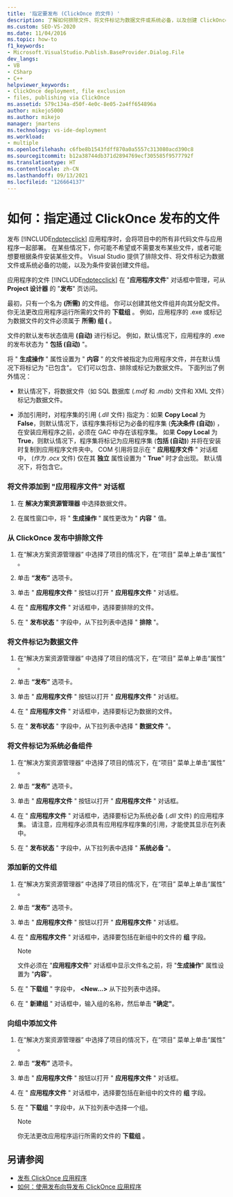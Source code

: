 ```yaml
---
title: '指定要发布 (ClickOnce 的文件) '
description: 了解如何排除文件、将文件标记为数据文件或系统必备，以及创建 ClickOnce 应用程序的条件安装组。
ms.custom: SEO-VS-2020
ms.date: 11/04/2016
ms.topic: how-to
f1_keywords:
- Microsoft.VisualStudio.Publish.BaseProvider.Dialog.File
dev_langs:
- VB
- CSharp
- C++
helpviewer_keywords:
- ClickOnce deployment, file exclusion
- files, publishing via ClickOnce
ms.assetid: 579c134a-d50f-4e0c-8e05-2a4ff654896a
author: mikejo5000
ms.author: mikejo
manager: jmartens
ms.technology: vs-ide-deployment
ms.workload:
- multiple
ms.openlocfilehash: c6fbe8b1543fdff870a0a5557c313080acd390c8
ms.sourcegitcommit: b12a38744db371d2894769ecf305585f9577792f
ms.translationtype: HT
ms.contentlocale: zh-CN
ms.lasthandoff: 09/13/2021
ms.locfileid: "126664137"
---
```

# <a name="how-to-specify-which-files-are-published-by-clickonce"></a>如何：指定通过 ClickOnce 发布的文件
发布 [!INCLUDE[ndptecclick](../deployment/includes/ndptecclick_md.md)] 应用程序时，会将项目中的所有非代码文件与应用程序一起部署。 在某些情况下，你可能不希望或不需要发布某些文件，或者可能想要根据条件安装某些文件。 Visual Studio 提供了排除文件、将文件标记为数据文件或系统必备的功能，以及为条件安装创建文件组。

 应用程序的文件 [!INCLUDE[ndptecclick](../deployment/includes/ndptecclick_md.md)] 在 "**应用程序文件**" 对话框中管理，可从 **Project 设计器** 的 "**发布**" 页访问。

 最初，只有一个名为 **(所需)** 的文件组。 你可以创建其他文件组并向其分配文件。 你无法更改应用程序运行所需的文件的 **下载组** 。 例如，应用程序的 .exe 或标记为数据文件的文件必须属于 **所需) 组 (** 。

 文件的默认发布状态值用 **(自动)** 进行标记。 例如，默认情况下，应用程序的 .exe 的发布状态为 " **包括 (自动)** "。

 将 " **生成操作** " 属性设置为 " **内容** " 的文件被指定为应用程序文件，并在默认情况下将标记为 "已包含"。 它们可以包含、排除或标记为数据文件。 下面列出了例外情况：

- 默认情况下，将数据文件（如 SQL 数据库 (*.mdf* 和 *.mdb*) 文件和 XML 文件）标记为数据文件。

- 添加引用时，对程序集的引用 (*.dll* 文件) 指定为：如果 **Copy Local** 为 **False**，则默认情况下，该程序集将标记为必备的程序集 (**先决条件 (自动)**) ，在安装应用程序之前，必须在 GAC 中存在该程序集。 如果 **Copy Local** 为 **True**，则默认情况下，程序集将标记为应用程序集 (**包括 (自动)**) 并将在安装时复制到应用程序文件夹中。 COM 引用将显示在 " **应用程序文件** " 对话框中， (*作为 .ocx* 文件) 仅在其 **独立** 属性设置为 " **True**" 时才会出现。 默认情况下，将包含它。

### <a name="to-add-files-to-the-application-files-dialog-box"></a>将文件添加到 "应用程序文件" 对话框

1. 在 **解决方案资源管理器** 中选择数据文件。

2. 在属性窗口中，将 " **生成操作** " 属性更改为 " **内容** " 值。

### <a name="to-exclude-files-from-clickonce-publishing"></a>从 ClickOnce 发布中排除文件

1. 在“解决方案资源管理器” 中选择了项目的情况下，在“项目”  菜单上单击“属性” 。

2. 单击 **“发布”** 选项卡。

3. 单击 " **应用程序文件** " 按钮以打开 " **应用程序文件** " 对话框。

4. 在 " **应用程序文件** " 对话框中，选择要排除的文件。

5. 在 " **发布状态** " 字段中，从下拉列表中选择 " **排除** "。

### <a name="to-mark-files-as-data-files"></a>将文件标记为数据文件

1. 在“解决方案资源管理器” 中选择了项目的情况下，在“项目”  菜单上单击“属性” 。

2. 单击 **“发布”** 选项卡。

3. 单击 " **应用程序文件** " 按钮以打开 " **应用程序文件** " 对话框。

4. 在 " **应用程序文件** " 对话框中，选择要标记为数据的文件。

5. 在 " **发布状态** " 字段中，从下拉列表中选择 " **数据文件** "。

### <a name="to-mark-files-as-prerequisites"></a>将文件标记为系统必备组件

1. 在“解决方案资源管理器” 中选择了项目的情况下，在“项目”  菜单上单击“属性” 。

2. 单击 **“发布”** 选项卡。

3. 单击 " **应用程序文件** " 按钮以打开 " **应用程序文件** " 对话框。

4. 在 " **应用程序文件** " 对话框中，选择要标记为系统必备 (*.dll* 文件) 的应用程序集。 请注意，应用程序必须具有应用程序程序集的引用，才能使其显示在列表中。

5. 在 " **发布状态** " 字段中，从下拉列表中选择 " **系统必备** "。

### <a name="to-add-a-new-file-group"></a>添加新的文件组

1. 在“解决方案资源管理器” 中选择了项目的情况下，在“项目”  菜单上单击“属性” 。

2. 单击 **“发布”** 选项卡。

3. 单击 " **应用程序文件** " 按钮以打开 " **应用程序文件** " 对话框。

4. 在 " **应用程序文件** " 对话框中，选择要包括在新组中的文件的 **组** 字段。

    > [!NOTE]
    > 文件必须在 "**应用程序文件**" 对话框中显示文件名之前，将 "**生成操作**" 属性设置为 "**内容**"。

5. 在 " **下载组** " 字段中， **\<New...>** 从下拉列表中选择。

6. 在 " **新建组** " 对话框中，输入组的名称，然后单击 **"确定"**。

### <a name="to-add-a-file-to-a-group"></a>向组中添加文件

1. 在“解决方案资源管理器” 中选择了项目的情况下，在“项目”  菜单上单击“属性” 。

2. 单击 **“发布”** 选项卡。

3. 单击 " **应用程序文件** " 按钮以打开 " **应用程序文件** " 对话框。

4. 在 " **应用程序文件** " 对话框中，选择要包括在新组中的文件的 **组** 字段。

5. 在 " **下载组** " 字段中，从下拉列表中选择一个组。

    > [!NOTE]
    > 你无法更改应用程序运行所需的文件的 **下载组** 。

## <a name="see-also"></a>另请参阅
- [发布 ClickOnce 应用程序](../deployment/publishing-clickonce-applications.md)
- [如何：使用发布向导发布 ClickOnce 应用程序](../deployment/how-to-publish-a-clickonce-application-using-the-publish-wizard.md)